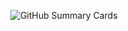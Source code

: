 <p align="center">
  <img src="https://github-profile-summary-cards.vercel.app/api/cards/profile-details?username=Kubepsychoctl&theme=tokyonight" alt="GitHub Summary Cards">
</p>
